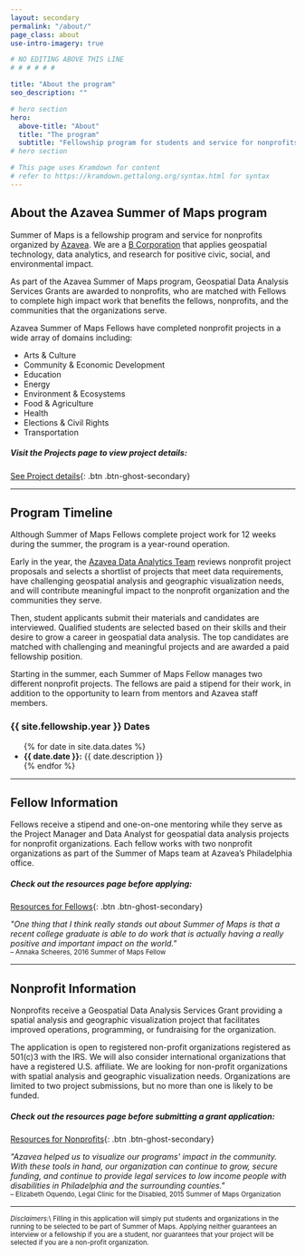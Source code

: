 ```yaml
---
layout: secondary
permalink: "/about/"
page_class: about
use-intro-imagery: true

# NO EDITING ABOVE THIS LINE
# # # # # #

title: "About the program"
seo_description: ""

# hero section
hero:
  above-title: "About"
  title: "The program"
  subtitle: "Fellowship program for students and service for nonprofits focused on completing challenging, high impact projects."
# hero section

# This page uses Kramdown for content
# refer to https://kramdown.gettalong.org/syntax.html for syntax
---
```

## About the Azavea Summer of Maps program
Summer of Maps is a fellowship program and service for nonprofits organized by [Azavea](https://azavea.com). We are a [B Corporation](http://www.bcorporation.net/community/azavea) that applies geospatial technology, data analytics, and research for positive civic, social, and environmental impact.

As part of the Azavea Summer of Maps program, Geospatial Data Analysis Services Grants are awarded to nonprofits, who are matched with Fellows to complete high impact work that benefits the fellows, nonprofits, and the communities that the organizations serve.

Azavea Summer of Maps Fellows have completed nonprofit projects in a wide array of domains including:

- Arts & Culture
- Community & Economic Development
- Education
- Energy
- Environment & Ecosystems
- Food & Agriculture
- Health
- Elections & Civil Rights
- Transportation

##### Visit the Projects page to view project details:
[See Project details](/projects/){: .btn .btn-ghost-secondary}

___
## Program Timeline
Although Summer of Maps Fellows complete project work for 12 weeks during the summer, the program is a year-round operation.

Early in the year, the [Azavea Data Analytics Team](https://www.azavea.com/services/data-analytics/) reviews nonprofit project proposals and selects a shortlist of projects that meet data requirements, have challenging geospatial analysis and geographic visualization needs, and will contribute meaningful impact to the nonprofit organization and the communities they serve.

Then, student applicants submit their materials and candidates are interviewed. Qualified students are selected based on their skills and their desire to grow a career in geospatial data analysis. The top candidates are matched with challenging and meaningful projects and are awarded a paid fellowship position.

Starting in the summer, each Summer of Maps Fellow manages two different nonprofit projects. The fellows are paid a stipend for their work, in addition to the opportunity to learn from mentors and Azavea staff members.


### {{ site.fellowship.year }} Dates
<ul>
{% for date in site.data.dates %}
<li>
  <strong>{{ date.date }}:</strong>
  {{ date.description }}  
</li>
{% endfor %}
</ul>

___
## Fellow Information
Fellows receive a stipend and one-on-one mentoring while they serve as the Project Manager and Data Analyst for geospatial data analysis projects for nonprofit organizations. Each fellow works with two nonprofit organizations as part of the Summer of Maps team at Azavea’s Philadelphia office.

##### Check out the resources page before applying:
[Resources for Fellows](/fellow-guide/){: .btn .btn-ghost-secondary}

<em>"One thing that I think really stands out about Summer of Maps is that a recent college graduate is able to do work that is actually having a really positive and important impact on the world."</em><br>
<small>– Annaka Scheeres, 2016 Summer of Maps Fellow</small>

___
## Nonprofit Information
Nonprofits receive a Geospatial Data Analysis Services Grant providing a spatial analysis and geographic visualization project that facilitates improved operations, programming, or fundraising for the organization.

The application is open to registered non-profit organizations registered as 501(c)3 with the IRS. We will also consider international organizations that have a registered U.S. affiliate. We are looking for non-profit organizations with spatial analysis and geographic visualization needs. Organizations are limited to two project submissions, but no more than one is likely to be funded.

##### Check out the resources page before submitting a grant application:
[Resources for Nonprofits](/nonprofit-guide/){: .btn .btn-ghost-secondary}


<em>"Azavea helped us to visualize our programs' impact in the community. With these tools in hand, our organization can continue to grow, secure funding, and continue to provide legal services to low income people with disabilities in Philadelphia and the surrounding counties."</em><br>
<small>– Elizabeth Oquendo, Legal Clinic for the Disabled, 2015 Summer of Maps Organization</small>

___
<small>_Disclaimers:_\\
Filling in this application will simply put students and organizations in the running to be selected to be part of Summer of Maps. Applying neither guarantees an interview or a fellowship if you are a student, nor guarantees that your project will be selected if you are a non-profit organization.</small>